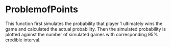 # ProblemofPoints


This function first simulates the probability that player 1 
ultimately wins the game and calculated the actual probability. 
Then the simulated probability is plotted against the number 
of simulated games with corresponding 95% credible interval.
